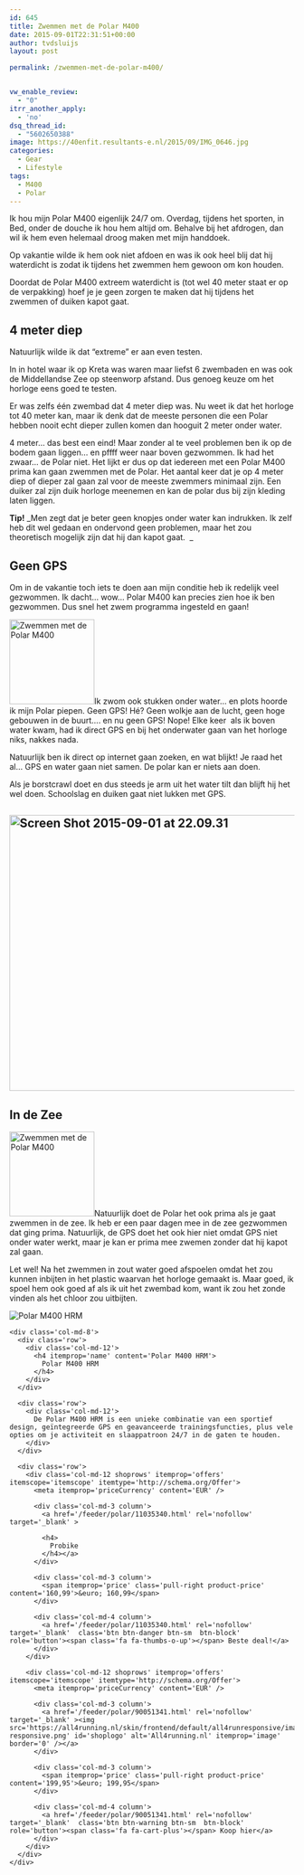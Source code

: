 ```yaml
---
id: 645
title: Zwemmen met de Polar M400
date: 2015-09-01T22:31:51+00:00
author: tvdsluijs
layout: post

permalink: /zwemmen-met-de-polar-m400/


vw_enable_review:
  - "0"
itrr_another_apply:
  - 'no'
dsq_thread_id:
  - "5602650388"
image: https://40enfit.resultants-e.nl/2015/09/IMG_0646.jpg
categories:
  - Gear
  - Lifestyle
tags:
  - M400
  - Polar
---
```

Ik hou mijn Polar M400 eigenlijk 24/7 om. Overdag, tijdens het sporten, in Bed, onder de douche ik hou hem altijd om. Behalve bij het afdrogen, dan wil ik hem even helemaal droog maken met mijn handdoek.

Op vakantie wilde ik hem ook niet afdoen en was ik ook heel blij dat hij waterdicht is zodat ik tijdens het zwemmen hem gewoon om kon houden.<!--more-->

Doordat de Polar M400 extreem waterdicht is (tot wel 40 meter staat er op de verpakking) hoef je je geen zorgen te maken dat hij tijdens het zwemmen of duiken kapot gaat.

## 4 meter diep

Natuurlijk wilde ik dat &#8220;extreme&#8221; er aan even testen.

In in hotel waar ik op Kreta was waren maar liefst 6 zwembaden en was ook de Middellandse Zee op steenworp afstand. Dus genoeg keuze om het horloge eens goed te testen.

Er was zelfs één zwembad dat 4 meter diep was. Nu weet ik dat het horloge tot 40 meter kan, maar ik denk dat de meeste personen die een Polar hebben nooit echt dieper zullen komen dan hooguit 2 meter onder water.

4 meter&#8230; das best een eind! Maar zonder al te veel problemen ben ik op de bodem gaan liggen&#8230; en pffff weer naar boven gezwommen. Ik had het zwaar&#8230; de Polar niet. Het lijkt er dus op dat iedereen met een Polar M400 prima kan gaan zwemmen met de Polar. Het aantal keer dat je op 4 meter diep of dieper zal gaan zal voor de meeste zwemmers minimaal zijn. Een duiker zal zijn duik horloge meenemen en kan de polar dus bij zijn kleding laten liggen.

**Tip!** _Men zegt dat je beter geen knopjes onder water kan indrukken. Ik zelf heb dit wel gedaan en ondervond geen problemen, maar het zou theoretisch mogelijk zijn dat hij dan kapot gaat.  _

## Geen GPS

Om in de vakantie toch iets te doen aan mijn conditie heb ik redelijk veel gezwommen. Ik dacht&#8230; wow&#8230; Polar M400 kan precies zien hoe ik ben gezwommen. Dus snel het zwem programma ingesteld en gaan!

[<img class="alignleft size-thumbnail wp-image-647" src="https://40enfit.resultants-e.nl/2015/09/IMG_0625-150x150.jpg" alt="Zwemmen met de Polar M400" width="150" height="150" srcset="https://40enfit.resultants-e.nl/2015/09/IMG_0625-150x150.jpg 150w, https://40enfit.resultants-e.nl/2015/09/IMG_0625-80x80.jpg 80w, https://40enfit.resultants-e.nl/2015/09/IMG_0625-360x360.jpg 360w, https://40enfit.resultants-e.nl/2015/09/IMG_0625-750x750.jpg 750w" sizes="(max-width: 150px) 100vw, 150px" />](https://40enfit.resultants-e.nl/2015/09/IMG_0625.jpg)Ik zwom ook stukken onder water&#8230; en plots hoorde ik mijn Polar piepen. Geen GPS! Hé? Geen wolkje aan de lucht, geen hoge gebouwen in de buurt&#8230;. en nu geen GPS! Nope! Elke keer  als ik boven water kwam, had ik direct GPS en bij het onderwater gaan van het horloge niks, nakkes nada.

Natuurlijk ben ik direct op internet gaan zoeken, en wat blijkt! Je raad het al&#8230; GPS en water gaan niet samen. De polar kan er niets aan doen.

Als je borstcrawl doet en dus steeds je arm uit het water tilt dan blijft hij het wel doen. Schoolslag en duiken gaat niet lukken met GPS.

## [<img class="size-large wp-image-651 aligncenter" src="https://40enfit.resultants-e.nl/2015/09/Screen-Shot-2015-09-01-at-22.09.31-1024x488.jpg" alt="Screen Shot 2015-09-01 at 22.09.31" width="1024" height="488" srcset="https://40enfit.resultants-e.nl/2015/09/Screen-Shot-2015-09-01-at-22.09.31-1024x488.jpg 1024w, https://40enfit.resultants-e.nl/2015/09/Screen-Shot-2015-09-01-at-22.09.31-300x143.jpg 300w, https://40enfit.resultants-e.nl/2015/09/Screen-Shot-2015-09-01-at-22.09.31.jpg 1034w" sizes="(max-width: 1024px) 100vw, 1024px" />](https://40enfit.resultants-e.nl/2015/09/Screen-Shot-2015-09-01-at-22.09.31.jpg)

## In de Zee

[<img class="alignright size-thumbnail wp-image-646" src="https://40enfit.resultants-e.nl/2015/09/IMG_0622-150x150.jpg" alt="Zwemmen met de Polar M400" width="150" height="150" srcset="https://40enfit.resultants-e.nl/2015/09/IMG_0622-150x150.jpg 150w, https://40enfit.resultants-e.nl/2015/09/IMG_0622-80x80.jpg 80w, https://40enfit.resultants-e.nl/2015/09/IMG_0622-360x360.jpg 360w, https://40enfit.resultants-e.nl/2015/09/IMG_0622-750x750.jpg 750w" sizes="(max-width: 150px) 100vw, 150px" />](https://40enfit.resultants-e.nl/2015/09/IMG_0622.jpg)Natuurlijk doet de Polar het ook prima als je gaat zwemmen in de zee. Ik heb er een paar dagen mee in de zee gezwommen dat ging prima. Natuurlijk, de GPS doet het ook hier niet omdat GPS niet onder water werkt, maar je kan er prima mee zwemen zonder dat hij kapot zal gaan.

Let wel! Na het zwemmen in zout water goed afspoelen omdat het zou kunnen inbijten in het plastic waarvan het horloge gemaakt is. Maar goed, ik spoel hem ook goed af als ik uit het zwembad kom, want ik zou het zonde vinden als het chloor zou uitbijten.

<div class='container-fluid' itemprop='itemListElement' itemscope='itemscope' itemtype='http://schema.org/Product'>
  <div class='row spacer'>
    <div class='col-md-3'>
      <img src='https://all4running.nl/media/catalog/product/P/o/Polar-M400-GPS-Horloge-Hartslagmeter-Zwart-90051341.jpg' id='product-image' alt='Polar M400 HRM' itemprop='image' border='0' />
    </div>
    
    <div class='col-md-8'>
      <div class='row'>
        <div class='col-md-12'>
          <h4 itemprop='name' content='Polar M400 HRM'>
            Polar M400 HRM
          </h4>
        </div>
      </div>
      
      <div class='row'>
        <div class='col-md-12'>
          De Polar M400 HRM is een unieke combinatie van een sportief design, geïntegreerde GPS en geavanceerde trainingsfuncties, plus vele opties om je activiteit en slaappatroon 24/7 in de gaten te houden.
        </div>
      </div>
      
      <div class='row'>
        <div class='col-md-12 shoprows' itemprop='offers' itemscope='itemscope' itemtype='http://schema.org/Offer'>
          <meta itemprop='priceCurrency' content='EUR' />
          
          <div class='col-md-3 column'>
            <a href='/feeder/polar/11035340.html' rel='nofollow' target='_blank' >
            
            <h4>
              Probike
            </h4></a>
          </div>
          
          <div class='col-md-3 column'>
            <span itemprop='price' class='pull-right product-price' content='160,99'>&euro; 160,99</span>
          </div>
          
          <div class='col-md-4 column'>
            <a href='/feeder/polar/11035340.html' rel='nofollow' target='_blank'  class='btn btn-danger btn-sm  btn-block' role='button'><span class='fa fa-thumbs-o-up'></span> Beste deal!</a>
          </div>
        </div>
        
        <div class='col-md-12 shoprows' itemprop='offers' itemscope='itemscope' itemtype='http://schema.org/Offer'>
          <meta itemprop='priceCurrency' content='EUR' />
          
          <div class='col-md-3 column'>
            <a href='/feeder/polar/90051341.html' rel='nofollow' target='_blank' ><img src='https://all4running.nl/skin/frontend/default/all4runresponsive/images/logo-responsive.png' id='shoplogo' alt='All4running.nl' itemprop='image' border='0' /></a>
          </div>
          
          <div class='col-md-3 column'>
            <span itemprop='price' class='pull-right product-price' content='199,95'>&euro; 199,95</span>
          </div>
          
          <div class='col-md-4 column'>
            <a href='/feeder/polar/90051341.html' rel='nofollow' target='_blank'  class='btn btn-warning btn-sm  btn-block' role='button'><span class='fa fa-cart-plus'></span> Koop hier</a>
          </div>
        </div>
      </div>
    </div>
  </div>
</div>